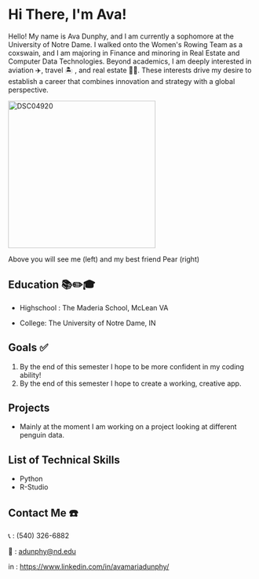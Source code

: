 # Hi There, I'm Ava!
Hello! My name is Ava Dunphy, and I am currently a sophomore at the University of Notre Dame. I walked onto the Women's Rowing Team as a coxswain, and I am majoring in Finance and minoring in Real Estate and Computer Data Technologies. Beyond academics, I am deeply interested in aviation ✈️, travel 🏝️ , and real estate 👩‍💼. These interests drive my desire to establish a career that combines innovation and strategy with a global perspective.

<img src="https://github.com/user-attachments/assets/7efdece6-7ac6-403a-81ed-167e5d77cb61" alt="DSC04920" width="300">

Above you will see me (left) and my best friend Pear (right)




## Education 📚✏️🎓
* Highschool : The Maderia School, McLean VA

* College: The University of Notre Dame, IN

## Goals ✅
1. By the end of this semester I hope to be more confident in my coding ability!
2. By the end of this semester I hope to create a working, creative app.

## Projects 
* Mainly at the moment I am working on a project looking at different penguin data.


## List of Technical Skills 
- Python
- R-Studio

## Contact Me ☎️
📞 : (540) 326-6882 

📧 : adunphy@nd.edu

in : https://www.linkedin.com/in/avamariadunphy/


